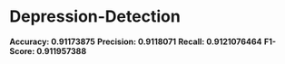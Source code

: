 # Depression-Detection

**Accuracy:  0.91173875**
**Precision:  0.9118071**
**Recall:  0.9121076464**
**F1-Score:  0.911957388**
